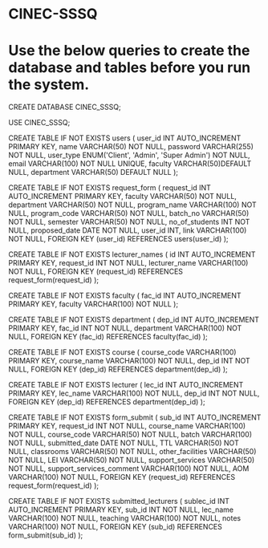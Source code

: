 # CINEC-SSSQ

<h1>Use the below queries to create the database and tables before you run the system.</h1>

CREATE DATABASE CINEC_SSSQ;

USE CINEC_SSSQ;

CREATE TABLE IF NOT EXISTS users (
user_id INT AUTO_INCREMENT PRIMARY KEY,
name VARCHAR(50) NOT NULL,
password VARCHAR(255) NOT NULL,
user_type ENUM('Client', 'Admin', 'Super Admin') NOT NULL,
email VARCHAR(100) NOT NULL UNIQUE,
faculty VARCHAR(50)DEFAULT NULL,
department VARCHAR(50) DEFAULT NULL
);

CREATE TABLE IF NOT EXISTS request_form (
request_id INT AUTO_INCREMENT PRIMARY KEY,
faculty VARCHAR(50) NOT NULL,
department VARCHAR(50) NOT NULL,
program_name VARCHAR(100) NOT NULL,
program_code VARCHAR(50) NOT NULL,
batch_no VARCHAR(50) NOT NULL,
semester VARCHAR(50) NOT NULL,
no_of_students INT NOT NULL,
proposed_date DATE NOT NULL,
user_id INT,
link VARCHAR(100) NOT NULL,
FOREIGN KEY (user_id) REFERENCES users(user_id)
);

CREATE TABLE IF NOT EXISTS lecturer_names (
id INT AUTO_INCREMENT PRIMARY KEY,
request_id INT NOT NULL,
lecturer_name VARCHAR(100) NOT NULL,
FOREIGN KEY (request_id) REFERENCES request_form(request_id)
);

CREATE TABLE IF NOT EXISTS faculty (
fac_id INT AUTO_INCREMENT PRIMARY KEY,
faculty VARCHAR(100) NOT NULL
);

CREATE TABLE IF NOT EXISTS department (
dep_id INT AUTO_INCREMENT PRIMARY KEY,
fac_id INT NOT NULL,
department VARCHAR(100) NOT NULL,
FOREIGN KEY (fac_id) REFERENCES faculty(fac_id)
);

CREATE TABLE IF NOT EXISTS course (
course_code VARCHAR(100) PRIMARY KEY,
course_name VARCHAR(100) NOT NULL,
dep_id INT NOT NULL,
FOREIGN KEY (dep_id) REFERENCES department(dep_id)
);

CREATE TABLE IF NOT EXISTS lecturer (
lec_id INT AUTO_INCREMENT PRIMARY KEY,
lec_name VARCHAR(100) NOT NULL,
dep_id INT NOT NULL,
FOREIGN KEY (dep_id) REFERENCES department(dep_id)
);

CREATE TABLE IF NOT EXISTS form_submit (
sub_id INT AUTO_INCREMENT PRIMARY KEY,
request_id INT NOT NULL,
course_name VARCHAR(100) NOT NULL,
course_code VARCHAR(50) NOT NULL,
batch VARCHAR(100) NOT NULL,
submitted_date DATE NOT NULL,
TTL VARCHAR(50) NOT NULL,
classrooms VARCHAR(50) NOT NULL,
other_facilities VARCHAR(50) NOT NULL,
LEI VARCHAR(50) NOT NULL,
support_services VARCHAR(50) NOT NULL,
support_services_comment VARCHAR(100) NOT NULL,
AOM VARCHAR(100) NOT NULL,
FOREIGN KEY (request_id) REFERENCES request_form(request_id)
);

CREATE TABLE IF NOT EXISTS submitted_lecturers (
sublec_id INT AUTO_INCREMENT PRIMARY KEY,
sub_id INT NOT NULL,
lec_name VARCHAR(100) NOT NULL,
teaching VARCHAR(100) NOT NULL,
notes VARCHAR(100) NOT NULL,
FOREIGN KEY (sub_id) REFERENCES form_submit(sub_id)
);
